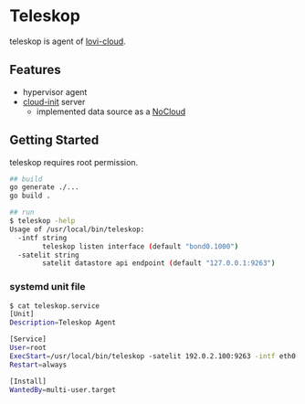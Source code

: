 # Teleskop

teleskop is agent of [lovi-cloud](https://github.com/lovi-cloud).

## Features

- hypervisor agent
- [cloud-init](https://cloudinit.readthedocs.io/en/latest/) server
    - implemented data source as a [NoCloud](https://cloudinit.readthedocs.io/en/latest/topics/datasources/nocloud.html)

## Getting Started

teleskop requires root permission.

```bash
## build
go generate ./...
go build .

## run
$ teleskop -help
Usage of /usr/local/bin/teleskop:
  -intf string
        teleskop listen interface (default "bond0.1000")
  -satelit string
        satelit datastore api endpoint (default "127.0.0.1:9263")
```

### systemd unit file

```bash
$ cat teleskop.service
[Unit]
Description=Teleskop Agent

[Service]
User=root
ExecStart=/usr/local/bin/teleskop -satelit 192.0.2.100:9263 -intf eth0
Restart=always

[Install]
WantedBy=multi-user.target
```